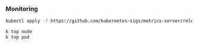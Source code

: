 ### Monitoring

```bash
kubectl apply -f https://github.com/kubernetes-sigs/metrics-server/releases/latest/download/components.yaml

k top node
k top pod
```